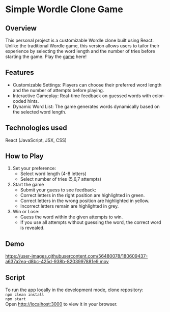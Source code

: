 # Simple Wordle Clone Game

## Overview
This personal project is a customizable Wordle clone built using React. Unlike the traditional Wordle game, this version allows users to tailor their experience by selecting the word length and the number of tries before starting the game. Play the [game](https://wordle-clone-jeroe-4952cdaa7484.herokuapp.com/) here!

## Features
- Customizable Settings: Players can choose their preferred word length and the number of attempts before playing.
- Interactive Gameplay: Real-time feedback on guessed words with color-coded hints.
- Dynamic Word List: The game generates words dynamically based on the selected word length.
  
## Technologies used
React (JavaScript, JSX, CSS)

## How to Play
1. Set your preference:
   - Select word length (4-8 letters)
   - Select number of tries (5,6,7 attempts)
2. Start the game
   - Submit your guess to see feedback:
   - Correct letters in the right position are highlighted in green.
   - Correct letters in the wrong position are highlighted in yellow.
   - Incorrect letters remain are highlighted in grey.
3. Win or Lose:
   - Guess the word within the given attempts to win.
   - If you use all attempts without guessing the word, the correct word is revealed.

## Demo
https://user-images.githubusercontent.com/56480078/180609437-a637a2ea-d8bc-425d-938b-8203997881e9.mov


## Script
To run the app locally in the development mode, clone repository:\
`npm clean install`\
`npm start`\
Open [http://localhost:3000](http://localhost:3000) to view it in your browser.
